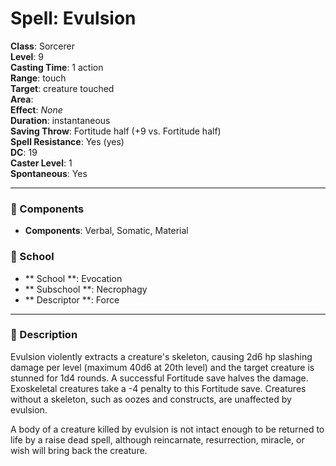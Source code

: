 
# Spell: Evulsion
**Class**: Sorcerer  
**Level**: 9  
**Casting Time**: 1 action  
**Range**: touch  
**Target**: creature touched  
**Area**:   
**Effect**: _None_  
**Duration**: instantaneous  
**Saving Throw**: Fortitude half (+9 vs. Fortitude half)  
**Spell Resistance**: Yes (yes)  
**DC**: 19  
**Caster Level**: 1  
**Spontaneous**: Yes

---

### 🔮 Components
- **Components**: Verbal, Somatic, Material

### 🏫 School
- ** School **: Evocation
- ** Subschool **: Necrophagy
- ** Descriptor **: Force
---

### 📜 Description
Evulsion violently extracts a creature's skeleton, causing 2d6 hp slashing damage per level (maximum 40d6 at 20th level) and the target creature is stunned for 1d4 rounds. A successful Fortitude save halves the damage. Exoskeletal creatures take a -4 penalty to this Fortitude save. Creatures without a skeleton, such as oozes and constructs, are unaffected by evulsion.

A body of a creature killed by evulsion is not intact enough to be returned to life by a raise dead spell, although reincarnate, resurrection, miracle, or wish will bring back the creature.
